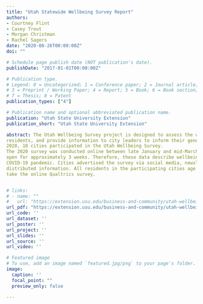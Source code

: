 ```yaml
---
title: "Utah Statewide Wellbeing Survey Report"
authors:
- Courtney Flint
- Casey Trout
- Morgan Christman
- Rachel Sagers
date: "2020-08-26T00:00:00Z"
doi: ""

# Schedule page publish date (NOT publication's date).
publishDate: "2017-01-01T00:00:00Z"

# Publication type.
# Legend: 0 = Uncategorized; 1 = Conference paper; 2 = Journal article;
# 3 = Preprint / Working Paper; 4 = Report; 5 = Book; 6 = Book section;
# 7 = Thesis; 8 = Patent
publication_types: ["4"]

# Publication name and optional abbreviated publication name.
publication: "Utah State University Extension"
publication_short: "Utah State University Extension"

abstract: The Utah Wellbeing Survey project is designed to assess the wellbeing and local perspectives of city
residents, and provide information to city leaders to inform their general planning processes. In early
2020, 18 cities participated in the Utah Wellbeing Survey.
The 2020 survey was conducted online between late January and mid-March, with each city’s survey
open for approximately 3 weeks. Therefore, these data describe wellbeing perspectives just prior to the
COVID-19 pandemic. Cities advertised the survey via social media, newsletters, websites, and locally
distributed information. All residents in the participating cities age 18 and older were encouraged to
take the online Qualtrics survey. 


# links:
# - name: ""
#   url: "https://extension.usu.edu/business-and-community/utah-wellbeing-project/files/Statewide-Wellbeing-Survey-Report-2020.pdf"
url_pdf: "https://extension.usu.edu/business-and-community/utah-wellbeing-project/files/Statewide-Wellbeing-Survey-Report-2020.pdf"
url_code: ''
url_dataset: ''
url_poster: ''
url_project: ''
url_slides: ''
url_source: ''
url_video: ''

# Featured image
# To use, add an image named `featured.jpg/png` to your page's folder. 
image:
  caption: ''
  focal_point: ""
  preview_only: false

---
```

